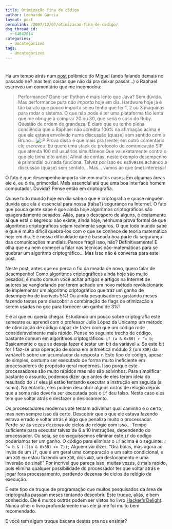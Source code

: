 ```yaml
---
title: Otimização fina de código
author: Leonardo Garcia
layout: post
permalink: /2007/12/07/otimizacao-fina-de-codigo/
dsq_thread_id:
  - 64842014
categories:
  - Uncategorized
tags:
  - Uncategorized
---
```

# 

Há um tempo atrás num [post][1] polêmico do Miguel (ando falando demais no passado né? mas tem coisas que não dá pra deixar passar…) o Raphael escreveu um comentário que me incomodou: 
> Performance? Dane-se! Python é mais lento que Java? Sem dúvida. Mas performance pura *não importa* hoje em dia. Hardware hoje já é tão barato que pouco importa se eu tenho que ter 1, 2 ou 3 máquinas para rodar o sistema. O que não pode é ter uma plataforma tão lenta que me obrigue a comprar 20 ou 30, que seria o caso do Ruby. Questão de ordem de grandeza. É claro que eu tenho plena conciência que o Raphael não acredita 100% na afirmação acima e que ele estava envolvido numa discussão (quase) sem sentido com o Bruno… ![:P][2] Prova disso é que mais pra frente, em outro comentário ele escreveu: 
> Eu quero uma stack de protocolo de comunicação SIP que atenda 100 mil usuários simultâneos Que vai exatamente contra o que ele tinha dito antes! Afinal de contas, neste exemplo desempenho é primordial ou nada funciona. Talvez por isso eu estivesse achando a discussão (quase) sem sentido… Mas… vamos ao que (me) interessa!

 [1]: http://log4dev.com/2007/09/27/viva-a-diversidade/
 [2]: http://log4dev.com/wp-includes/images/smilies/icon_razz.gif

O fato é que desempenho importa sim em muitos casos. Em algumas áreas ele é, eu diria, primordial. Mais essencial até que uma boa interface homem computador. Duvida? Pense então em criptografia.

Quase todo mundo hoje em dia sabe o que é criptografia e quase ninguém duvida que ela é essencial para nossa (falsa?) segurança na Internet. O fato que pouca gente sabe é que ainda hoje algoritmos criptográficos são exageradamente pesados. Aliás, para o desespero de alguns, é exatamente aí que está o segredo: não existe, ainda hoje, nenhuma prova formal de que algoritmos criptográficos sejam realmente seguros. O que todo mundo sabe é que é muito difícil quebrá-los com o que se conhece de teoria matemática hoje em dia. E é nessa dificuldade que é baseada boa parte da segurança das comunicações mundiais. Parece frágil isso, não? Definitivamente! E olha que eu nem comecei a falar nas técnicas não-matemáticas para se quebrar um algoritmo criptográfico… Mas isso não é conversa para este post.

Neste post, antes que eu perca o fio da meada de novo, quero falar de desempenho! Como algoritmos criptográficos ainda hoje são muito pesados, é muito comum você achar artigos e artigos na Internet de autores se vangloriando por terem achado um novo método revolucionário de implementar um algoritmo criptográfico que traz um ganho de desempenho de incríveis 5%! Ou ainda pesquisadores gastando meses fazendo testes para descobrir a combinação de flags de otimização a serem usadas no gcc para fornecer um ganho de 3%!

E é ai que eu queria chegar. Estudando um pouco sobre criptografia este semestre eu aprendi com o professor Julio López da Unicamp um método de otimização de código capaz de fazer com que um código rode consideravelmente mais rápido. Pense no seguinte trecho de código, bastante comum em algoritmos criptográficos: `
if (a & 0x80)
r ^= b;
` Basicamente o que se deseja fazer é testar um bit da variável `a`. Se este bit for 1 faz-se uma operação de soma em aritmética módulo 2 (um `XOR`) da variável `b` sobre um acumulador da resposta `r`. Este tipo de código, apesar de simples, costuma ser executado de forma muito ineficiente em processadores de propósito geral modernos. Isso porque este processadores são muito rápidos mas não são adivinhos. Para simplificar bastante o assunto, podemos dizer que antes de eles terem idéia do resultado do `if` eles já estão tentando executar a instrução em seguida (a soma). No entanto, eles podem descobrir alguns ciclos de relógio depois que a soma não deveria ser executada pois o `if` deu falso. Neste caso eles tem que voltar atrás e desfazer o deslocamento.

Os processadores modernos até tentam adivinhar qual caminho é o certo, mas nem sempre isso dá certo. Descobrir que o que ele estava fazendo estava errado e voltar atrás é algo que penaliza muito o processador. Perde-se às vezes dezenas de ciclos de relógio com isso… Tempo suficiente para executar talvez de 6 a 10 instruções, dependendo do processador. Ou seja, se conseguíssemos eliminar este `if` do código poderíamos ter um ganho. O código para eliminar o `if` acima é o seguinte: `
r ^= b & (-((a & 0x80) >> 7));
` Alguém vai dizer: “Ora bolas, mas agora ao invés de um `if`, que é em geral uma comparação e um salto condicional, e um `XOR` eu estou fazendo um `XOR`, dois `AND`, um deslocamento e uma inversão de sinal!” Por incrível que pareça isso, muitas vezes, é mais rapido, pois elimina qualquer possibilidade do processador ter que voltar atrás e jogar fora processamento, perdendo dezenas de ciclos de relógio de execução.

É este tipo de truque de programação que muitos pesquisados da área de criptografia passam meses tentando descobrir. Este truque, aliás, é bem conhecido. Ele é muitos outros podem ser vistos no livro [Hacker’s Delight][3]. Nunca olhei o livro profundamente mas ele já me foi muito bem recomendado.

 [3]: http://www.amazon.com/Hackers-Delight-Henry-Warren-Jr/dp/0201914654

E você tem algum truque bacana destes pra nos ensinar?